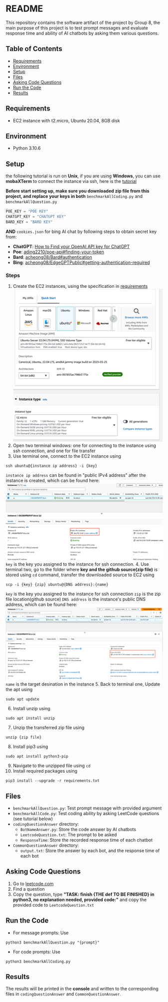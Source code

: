 # README

This repository contains the software artifact of the project by Group 8, the main purpose of this project is to test prompt messages and evaluate response time and ability of AI chatbots by asking them various questions.

## Table of Contents
- [Requirements](#requirements)
- [Environment](#environment)
- [Setup](#setup)
- [Files](#files)
- [Asking Code Questions](#asking-code-questions)
- [Run the Code](#run-the-code)
- [Results](#results)

## Requirements

- EC2 instance with t2.micro, Ubuntu 20.04, 8GB disk

## Environment

- Python 3.10.6

## Setup
the following tutorial is run on **Unix**, if you are using **Windows**, you can use **mobaXTerm** to connect the instance via ssh, here is the [tutorial](https://sites.google.com/sunke.info/sunkemedia/hosting-service/how-to-connect-to-aws-ec2-instance-using-mobaxterm?pli=1)

**Before start setting up, make sure you downloaded zip file from this project, and replace your keys in both** `benchmarkAllCoding.py` and `benchmarkAllQuestion.py`
```python
POE_KEY = "POE KEY"
CHATGPT_KEY = "CHATGPT KEY"
BARD_KEY = "BARD KEY"
```
**AND**
`cookies.json` for bing AI chat by following steps to obtain secret key from:
- **ChatGPT**: [How to Find your OpenAI API key for ChatGPT](https://help.socialintents.com/article/188-how-to-find-your-openai-api-key-for-chatgpt)
- **Poe**: [ading2210/poe-api#finding-your-token](https://github.com/ading2210/poe-api#finding-your-token)
- **Bard**: [acheong08/Bard#authentication](https://github.com/acheong08/Bard#authentication)
- **Bing**: [acheong08/EdgeGPTPublic#getting-authentication-required](https://github.com/acheong08/EdgeGPT#getting-authentication-required)

### Steps
1. Create the EC2 instances, using the specification in [requirements](#requirements)
![1](READMEimages/1.png)
2. Open two terminal windows: one for connecting to the instance using ssh connection, and one for file transfer
3. Use terminal one, connect to the EC2 instance using
```
ssh ubuntu@{instance ip address} -i {key}
```
`instance ip address` can be found in "public IPv4 address" after the instance is created, which can be found here:
![publicip](READMEimages/publicIP.png)
`key` is the key you assigned to the instance for ssh connection.
4. Use terminal two, go to the folder where **key and the github source(zip file)** is stored using `cd` command, transfer the downloaded source to EC2 using 
```
scp -i {key} {zip} ubuntu@{DNS address}:{name}
```
`key` is the key you assigned to the instance for ssh connection
`zip` is the zip file location(github source)
`DNS address` is the instance's public DNS address, which can be found here:
![dns](READMEimages/ipv4.png)
`name` is the target desination in the instance
5. Back to terminal one, Update the apt using
```
sudo apt update
```
6. Install unzip using 
```
sudo apt install unzip
```
7. Unzip the transferred zip file using 
```
unzip {zip file}
```
8. Install pip3 using 
```
sudo apt install python3-pip
```
9. Navigate to the unzipped file using `cd`
10. Install required packages using 
```
pip3 install --upgrade -r requirements.txt
``` 

## Files

- `benchmarkAllQuestion.py`: Test prompt message with provided argument
- `benchmarkAllCode.py`: Test coding ability by asking LeetCode questions (see tutorial below)
- `codingQuestionAnswer` directory:
  - `BotNameAnswer.py`: Store the code answer by AI chatbots
  - `LeetcodeQuestion.txt`: The prompt to be asked
  - `ResponseTime`: Store the recorded response time of each chatbot
- `CommonQuestionAnswer` directory:
  - `output.txt`: Store the answer by each bot, and the response time of each bot

## Asking Code Questions

1. Go to [leetcode.com](https://leetcode.com/)
2. Find a question
3. Copy the question, type **"TASK: finish {THE def TO BE FINISHED} in python3, no explanation needed, provided code:"** and copy the provided code to `LeetcodeQuestion.txt`

## Run the Code

- For message prompts: Use 
```
python3 benchmarkAllQuestion.py "{prompt}"
``` 
- For code prompts: Use 
```
python3 benchmarkAllCoding.py
```

## Results

The results will be printed in the **console** and written to the corresponding files in `codingQuestionAnswer` and `CommonQuestionAnswer`.